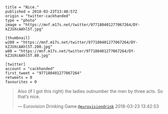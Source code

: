 ```
title = "Nice."
published = 2018-03-23T13:48:57Z
origin = "twitter-cackhanded"
type = "photo"
image = "https://mnf.m17s.net/twitter/977180401277067264/DY-kZJUXcAAhl5T.jpg"

[thumbnail]
w200 = "https://mnf.m17s.net/twitter/977180401277067264/DY-kZJUXcAAhl5T.200.jpg"
w80 = "https://mnf.m17s.net/twitter/977180401277067264/DY-kZJUXcAAhl5T.80.jpg"

[twitter]
account = "cackhanded"
first_tweet = "977180401277067264"
retweets = 0
favourites = 0
```

> Also (if I got this right) the ladies outnumber the men by three acts. So that’s nice.
> 
> — Eurovision Drinking Game [`@eurovisiondrink`](https://twitter.com/eurovisiondrink/status/977178874277781507) 2018-03-23 13:42:53

 

<p class='image'><img src='https://mnf.m17s.net/twitter/977180401277067264/DY-kZJUXcAAhl5T.jpg' alt=''></p>

